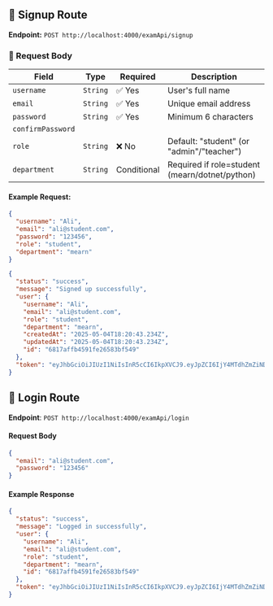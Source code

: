 ## 📌 Signup Route

**Endpoint:** `POST http://localhost:4000/examApi/signup`

### 🔐 Request Body

| Field        | Type     | Required | Description                              |
|--------------|----------|----------|------------------------------------------|
| `username`   | `String` | ✅ Yes    | User's full name                         |
| `email`      | `String` | ✅ Yes    | Unique email address                     |
| `password`   | `String` | ✅ Yes    | Minimum 6 characters                     |
| `confirmPassword`                    |
| `role`       | `String` | ❌ No      | Default: "student" (or "admin"/"teacher")|
| `department` | `String` | Conditional | Required if role=student (mearn/dotnet/python) |

#### Example Request:
```json
{
  "username": "Ali",
  "email": "ali@student.com",
  "password": "123456",
  "role": "student",
  "department": "mearn"
}
```
```json
{
  "status": "success",
  "message": "Signed up successfully",
  "user": {
    "username": "Ali",
    "email": "ali@student.com",
    "role": "student",
    "department": "mearn",
    "createdAt": "2025-05-04T18:20:43.234Z",
    "updatedAt": "2025-05-04T18:20:43.234Z",
    "id": "6817affb4591fe26583bf549"
  },
  "token": "eyJhbGciOiJIUzI1NiIsInR5cCI6IkpXVCJ9.eyJpZCI6IjY4MTdhZmZiNDU5MWZlMjY1ODNiZjU0OSIsInJvbGUiOiJzdHVkZW50IiwiaWF0IjoxNzQ2MzgyODQzLCJleHAiOjE3NDY5ODc2NDN9.ZNvXYu0IPoOaS7SQfk4CvjrCiRr652rtjlzPcrHHc7c"
}
```

## 🔑 Login Route

**Endpoint**: `POST http://localhost:4000/examApi/login`

#### Request Body
```json
{
  "email": "ali@student.com",
  "password": "123456"
}
```
#### Example Response
```json
{
  "status": "success",
  "message": "Logged in successfully",
  "user": {
    "username": "Ali",
    "email": "ali@student.com",
    "role": "student",
    "department": "mearn",
    "id": "6817affb4591fe26583bf549"
  },
  "token": "eyJhbGciOiJIUzI1NiIsInR5cCI6IkpXVCJ9.eyJpZCI6IjY4MTdhZmZiNDU5MWZlMjY1ODNiZjU0OSIsInJvbGUiOiJzdHVkZW50IiwiaWF0IjoxNzQ2MzgyODQzLCJleHAiOjE3NDY5ODc2NDN9.ZNvXYu0IPoOaS7SQfk4CvjrCiRr652rtjlzPcrHHc7c"
}
```